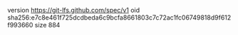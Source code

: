 version https://git-lfs.github.com/spec/v1
oid sha256:e7c8e461f725dcdbeda6c9bcfa8661803c7c72ac1fc06749818d9f612f993660
size 884
